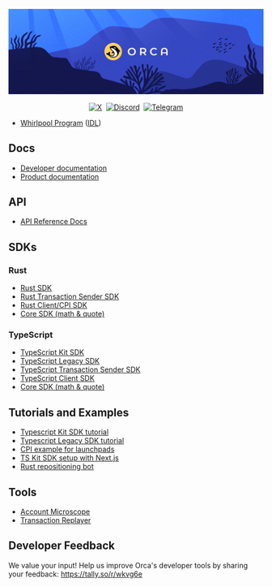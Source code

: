 <p align="center">
  <img src="./1500x500.jpeg" alt="Orca Banner"/>
</p>
<p align="center">
  <a href="https://twitter.com/intent/follow?screen_name=orca_so"><img height="28" src="https://img.shields.io/badge/Follow-000000?style=flat&logo=x&logoColor=white" alt="X" /></a>&nbsp;&nbsp;<a href="https://discord.gg/dHe94wQB"><img height="28" src="https://img.shields.io/badge/Join-5865F2?style=flat&logo=discord&logoColor=white" alt="Discord" /></a>&nbsp;&nbsp;<a href="https://t.me/+cXol3WI6dVoyYTM1"><img height="28" src="https://img.shields.io/badge/Join-26A5E4?style=flat&logo=telegram&logoColor=white" alt="Telegram" /></a>
</p>

- [Whirlpool Program](https://github.com/orca-so/whirlpools/tree/main/programs/whirlpool) ([IDL](https://github.com/orca-so/whirlpools/tree/main/idl))

## Docs

- [Developer documentation](https://dev.orca.so/)
- [Product documentation](https://docs.orca.so/)

## API

- [API Reference Docs](https://api.orca.so/docs)

## SDKs

### Rust

- [Rust SDK](https://github.com/orca-so/whirlpools/tree/main/rust-sdk/whirlpool)
- [Rust Transaction Sender SDK](https://github.com/orca-so/whirlpools/tree/main/rust-sdk/tx-sender)
- [Rust Client/CPI SDK](https://github.com/orca-so/whirlpools/tree/main/rust-sdk/client)
- [Core SDK (math & quote)](https://github.com/orca-so/whirlpools/tree/main/rust-sdk/core)

### TypeScript

- [TypeScript Kit SDK](https://github.com/orca-so/whirlpools/tree/main/ts-sdk/whirlpool)
- [TypeScript Legacy SDK](https://github.com/orca-so/whirlpools/tree/main/legacy-sdk/whirlpool)
- [TypeScript Transaction Sender SDK](https://github.com/orca-so/whirlpools/tree/main/ts-sdk/tx-sender)
- [TypeScript Client SDK](https://github.com/orca-so/whirlpools/tree/main/ts-sdk/client)
- [Core SDK (math & quote)](https://github.com/orca-so/whirlpools/tree/main/rust-sdk/core)

## Tutorials and Examples

- [Typescript Kit SDK tutorial](https://github.com/orca-so/whirlpools-sdk-tutorial-kit)
- [Typescript Legacy SDK tutorial](https://github.com/orca-so/whirlpools-sdk-tutorial-legacy)
- [CPI example for launchpads](https://github.com/orca-so/whirlpools-cpi-examples)
- [TS Kit SDK setup with Next.js](https://github.com/orca-so/whirlpools/tree/main/examples/ts-sdk/next)
- [Rust repositioning bot](https://github.com/orca-so/whirlpools/tree/main/examples/rust-sdk/whirlpool_repositioning_bot)

## Tools

- [Account Microscope](https://github.com/orca-so/account-microscope)
- [Transaction Replayer](https://github.com/orca-so/whirlpool-tx-replayer)

## Developer Feedback

We value your input! Help us improve Orca's developer tools by sharing your feedback: https://tally.so/r/wkvg6e
